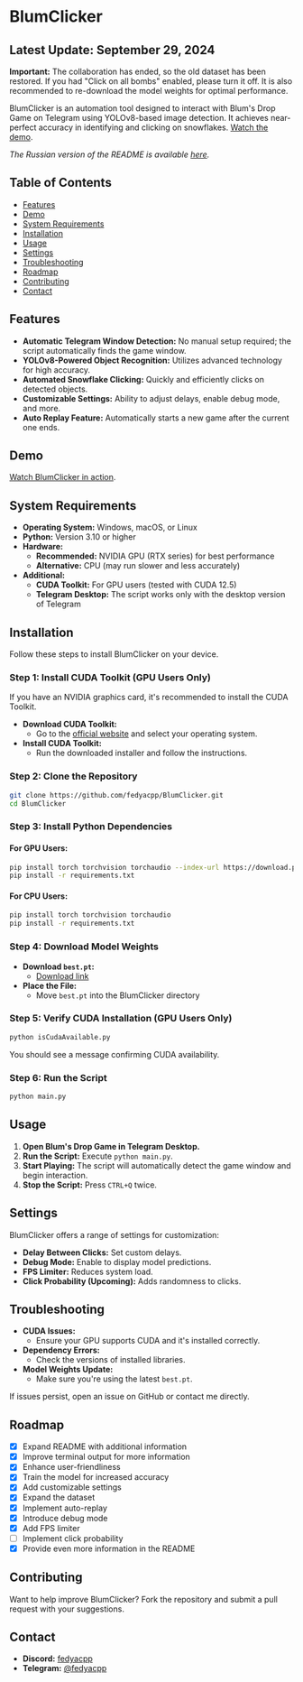 # BlumClicker

## Latest Update: September 29, 2024

**Important:** The collaboration has ended, so the old dataset has been restored. If you had "Click on all bombs" enabled, please turn it off. It is also recommended to re-download the model weights for optimal performance.

BlumClicker is an automation tool designed to interact with Blum's Drop Game on Telegram using YOLOv8-based image detection. It achieves near-perfect accuracy in identifying and clicking on snowflakes. [Watch the demo](https://photos.app.goo.gl/caVfEjbUsoawek9J8).

*The Russian version of the README is available [here](https://github.com/fedyacpp/BlumClicker/blob/main/README_ru.md).*

## Table of Contents

- [Features](#features)
- [Demo](#demo)
- [System Requirements](#system-requirements)
- [Installation](#installation)
- [Usage](#usage)
- [Settings](#settings)
- [Troubleshooting](#troubleshooting)
- [Roadmap](#roadmap)
- [Contributing](#contributing)
- [Contact](#contact)

## Features

- **Automatic Telegram Window Detection:** No manual setup required; the script automatically finds the game window.
- **YOLOv8-Powered Object Recognition:** Utilizes advanced technology for high accuracy.
- **Automated Snowflake Clicking:** Quickly and efficiently clicks on detected objects.
- **Customizable Settings:** Ability to adjust delays, enable debug mode, and more.
- **Auto Replay Feature:** Automatically starts a new game after the current one ends.

## Demo

[Watch BlumClicker in action](https://photos.app.goo.gl/caVfEjbUsoawek9J8).

## System Requirements

- **Operating System:** Windows, macOS, or Linux
- **Python:** Version 3.10 or higher
- **Hardware:**
  - **Recommended:** NVIDIA GPU (RTX series) for best performance
  - **Alternative:** CPU (may run slower and less accurately)
- **Additional:**
  - **CUDA Toolkit:** For GPU users (tested with CUDA 12.5)
  - **Telegram Desktop:** The script works only with the desktop version of Telegram

## Installation

Follow these steps to install BlumClicker on your device.

### Step 1: Install CUDA Toolkit (GPU Users Only)

If you have an NVIDIA graphics card, it's recommended to install the CUDA Toolkit.

- **Download CUDA Toolkit:**
  - Go to the [official website](https://developer.nvidia.com/cuda-downloads) and select your operating system.
- **Install CUDA Toolkit:**
  - Run the downloaded installer and follow the instructions.

### Step 2: Clone the Repository

```bash
git clone https://github.com/fedyacpp/BlumClicker.git
cd BlumClicker
```

### Step 3: Install Python Dependencies

#### For GPU Users:

```bash
pip install torch torchvision torchaudio --index-url https://download.pytorch.org/whl/cu121
pip install -r requirements.txt
```

#### For CPU Users:

```bash
pip install torch torchvision torchaudio
pip install -r requirements.txt
```

### Step 4: Download Model Weights

- **Download `best.pt`:**
  - [Download link](https://drive.google.com/file/d/1lUTl4GulseoWs_vhPnYp0qkIYaumKMNg/view?usp=sharing)
- **Place the File:**
  - Move `best.pt` into the BlumClicker directory

### Step 5: Verify CUDA Installation (GPU Users Only)

```bash
python isCudaAvailable.py
```

You should see a message confirming CUDA availability.

### Step 6: Run the Script

```bash
python main.py
```

## Usage

1. **Open Blum's Drop Game in Telegram Desktop.**
2. **Run the Script:** Execute `python main.py`.
3. **Start Playing:** The script will automatically detect the game window and begin interaction.
4. **Stop the Script:** Press `CTRL+Q` twice.

## Settings

BlumClicker offers a range of settings for customization:

- **Delay Between Clicks:** Set custom delays.
- **Debug Mode:** Enable to display model predictions.
- **FPS Limiter:** Reduces system load.
- **Click Probability (Upcoming):** Adds randomness to clicks.

## Troubleshooting

- **CUDA Issues:**
  - Ensure your GPU supports CUDA and it's installed correctly.
- **Dependency Errors:**
  - Check the versions of installed libraries.
- **Model Weights Update:**
  - Make sure you're using the latest `best.pt`.

If issues persist, open an issue on GitHub or contact me directly.

## Roadmap

- [x] Expand README with additional information
- [x] Improve terminal output for more information
- [x] Enhance user-friendliness
- [x] Train the model for increased accuracy
- [x] Add customizable settings
- [x] Expand the dataset
- [x] Implement auto-replay
- [x] Introduce debug mode
- [x] Add FPS limiter
- [ ] Implement click probability
- [x] Provide even more information in the README

## Contributing

Want to help improve BlumClicker? Fork the repository and submit a pull request with your suggestions.

## Contact

- **Discord:** [fedyacpp](https://discord.com/users/fedyacpp)
- **Telegram:** [@fedyacpp](https://t.me/fedyacpp)
